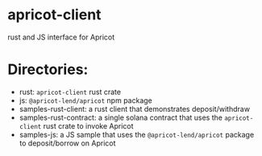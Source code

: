 # apricot-client
rust and JS interface for Apricot

# Directories:
- rust: `apricot-client` rust crate
- js: `@apricot-lend/apricot` npm package
- samples-rust-client: a rust client that demonstrates deposit/withdraw
- samples-rust-contract: a single solana contract that uses the `apricot-client` rust crate to invoke Apricot
- samples-js: a JS sample that uses the `@apricot-lend/apricot` package to deposit/borrow on Apricot
